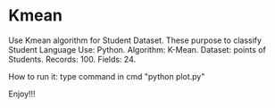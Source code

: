 # Kmean
Use Kmean algorithm for Student Dataset. These purpose to classify Student
Language Use: Python.
Algorithm: K-Mean.
Dataset: points of Students.
Records: 100.
Fields: 24.

How to run it: type command in cmd "python plot.py"

Enjoy!!!
